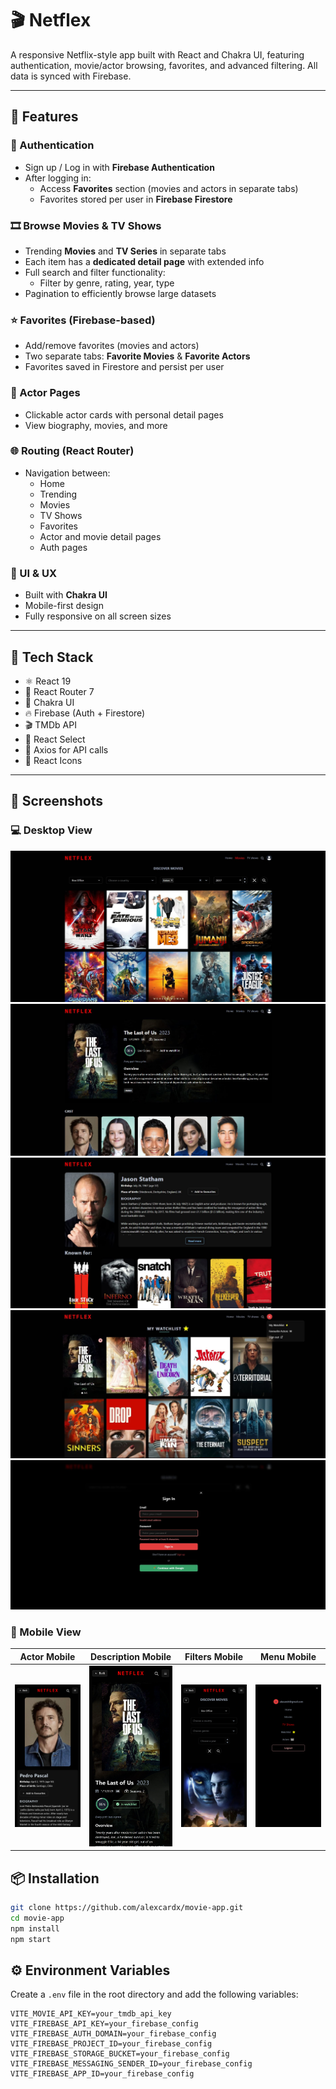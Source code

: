 # 🎬 Netflex

A responsive Netflix-style app built with React and Chakra UI, featuring authentication, movie/actor browsing, favorites, and advanced filtering. All data is synced with Firebase.

---

## 🚀 Features

### 🔐 Authentication

- Sign up / Log in with **Firebase Authentication**
- After logging in:
  - Access **Favorites** section (movies and actors in separate tabs)
  - Favorites stored per user in **Firebase Firestore**

### 🎞️ Browse Movies & TV Shows

- Trending **Movies** and **TV Series** in separate tabs
- Each item has a **dedicated detail page** with extended info
- Full search and filter functionality:
  - Filter by genre, rating, year, type
- Pagination to efficiently browse large datasets

### ⭐ Favorites (Firebase-based)

- Add/remove favorites (movies and actors)
- Two separate tabs: **Favorite Movies** & **Favorite Actors**
- Favorites saved in Firestore and persist per user

### 👤 Actor Pages

- Clickable actor cards with personal detail pages
- View biography, movies, and more

### 🌐 Routing (React Router)

- Navigation between:
  - Home
  - Trending
  - Movies
  - TV Shows
  - Favorites
  - Actor and movie detail pages
  - Auth pages

### 💅 UI & UX

- Built with **Chakra UI**
- Mobile-first design
- Fully responsive on all screen sizes

---

## 🧰 Tech Stack

- ⚛️ React 19
- 🔁 React Router 7
- 🎨 Chakra UI
- 🔥 Firebase (Auth + Firestore)
- 🎬 TMDb API
- 🎯 React Select
- 🧰 Axios for API calls
- 🎨 React Icons

---

## 📸 Screenshots

### 💻 Desktop View

![](./public/screenshots/desktop/movies.jpg)
![](./public/screenshots/desktop/description.jpg)
![](./public/screenshots/desktop/actor.jpg)
![](./public/screenshots/desktop/favorites.jpg)
![](./public/screenshots/desktop/form.jpg)

### 📱 Mobile View

| Actor Mobile                                      | Description Mobile                                      | Filters Mobile                                      | Menu Mobile                                      |
| ------------------------------------------------- | ------------------------------------------------------- | --------------------------------------------------- | ------------------------------------------------ |
| ![](./public/screenshots/mobile/actor-mobile.jpg) | ![](./public/screenshots/mobile/description-mobile.jpg) | ![](./public/screenshots/mobile/filters-mobile.jpg) | ![](./public/screenshots/mobile/menu-mobile.jpg) |

## 📦 Installation

```bash
git clone https://github.com/alexcardx/movie-app.git
cd movie-app
npm install
npm start
```

## ⚙️ Environment Variables

Create a `.env` file in the root directory and add the following variables:

```env
VITE_MOVIE_API_KEY=your_tmdb_api_key
VITE_FIREBASE_API_KEY=your_firebase_config
VITE_FIREBASE_AUTH_DOMAIN=your_firebase_config
VITE_FIREBASE_PROJECT_ID=your_firebase_config
VITE_FIREBASE_STORAGE_BUCKET=your_firebase_config
VITE_FIREBASE_MESSAGING_SENDER_ID=your_firebase_config
VITE_FIREBASE_APP_ID=your_firebase_config
```
